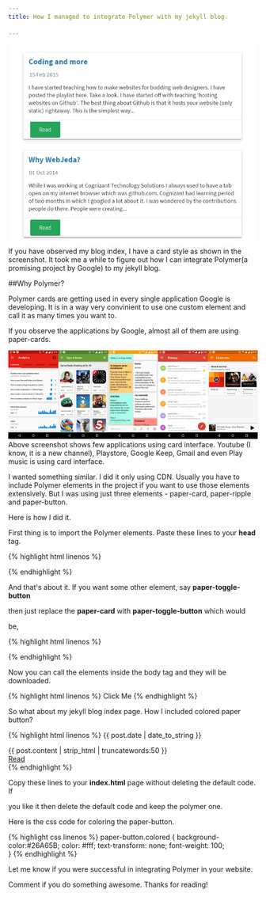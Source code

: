 ```yaml
---
title: How I managed to integrate Polymer with my jekyll blog.

---
```


![How I managed to integrate Polymer with github pages jekyll](/images/github-pages-polymer.JPG)
If you have observed my blog index, I have a card style as shown in the screenshot. It took me a while to figure out how I can integrate Polymer(a promising project by Google) to my jekyll blog.

##Why Polymer?

Polymer cards are getting used in every single application Google is developing. It is in a way very convinient to use one custom element and call it as many times you want to.

If you observe the applications by Google, almost all of them are using paper-cards.

![Applications that are using polymer](/images/applications-using-polymer-cards-screenshot.jpg)
Above screenshot shows few applications using card interface. Youtube (I know, it is a new channel), Playstore, Google Keep, Gmail and even Play music is using card interface.

I wanted something similar. I did it only using CDN. Usually you have to include Polymer elements in the project if you want to use those elements extensively. But I was using just three elements - paper-card, paper-ripple and paper-button.

Here is how I did it.

First thing is to import the Polymer elements. Paste these lines to your **head** tag.

{% highlight html linenos %}
<link rel="import" 
href="https://cdn.rawgit.com/download/polymer-cdn/1.1.4/lib/paper-card/paper-card.html" />
<link rel="import" 
href="https://cdn.rawgit.com/download/polymer-cdn/1.1.4/lib/paper-button/paper-button.html" />
{% endhighlight %}


And that's about it. If you want some other element, say **paper-toggle-button** 

then just replace the **paper-card** with **paper-toggle-button** which would 

be,

{% highlight html linenos %}
<link rel="import" 
href="https://cdn.rawgit.com/download/polymer-cdn/1.1.4/lib/paper-toggle-button/paper-toggle-button.html" />
{% endhighlight %}

Now you can call the elements inside the body tag and they will be downloaded. 

{% highlight html linenos %}
<paper-button>Click Me</paper-button>
{% endhighlight %}

So what about my jekyll blog index page. How I included colored paper button?

{% highlight html linenos %}
 <paper-card heading="{{ post.title }}">
 <time datetime="{{ post.date | date_to_xmlschema }}" >{{ post.date | date_to_string }}</time>
 <div class="card-content">{{ post.content | strip_html | truncatewords:50 }}
 </div>
 <div class="card-actions">
 <a href="{% if site.baseurl == "/" %}{{ post.url }}{% else %}{{ post.url | prepend: site.baseurl }}{% endif %}">                           <paper-button class="colored" raised>Read</paper-button></a>
 </div>
 </paper-card>
{% endhighlight %}

Copy these lines to your **index.html** page without deleting the default code. If 

you like it then delete the default code and keep the polymer one.


Here is the css code for coloring the paper-button.

{% highlight css linenos %} 
 paper-button.colored {
     background-color:#26A65B;
     color: #fff;
     text-transform: none;
     font-weight: 100;     
     }
{% endhighlight %}

Let me know if you were successful in integrating Polymer in your website. 

Comment if you do something awesome.
Thanks for reading!
